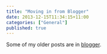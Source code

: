 ```yaml
---
title: "Moving in from Blogger"
date: 2013-12-15T11:34:15+11:00
categories: ["General"]
published: true
---
```


Some of my older posts are in [blogger](http://memuser.blogspot.in/).
